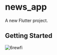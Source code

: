 # news_app

A new Flutter project.

## Getting Started

![6rewfi](https://user-images.githubusercontent.com/104300528/187073513-9d40a2ba-a18d-479b-b146-31312b94c5bf.gif)
